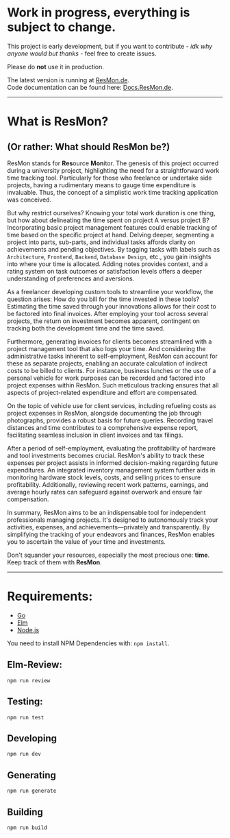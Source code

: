 # Work in progress, everything is subject to change.

This project is early development, but if you want to contribute -
_idk why anyone would but thanks_ - feel free to create issues.

Please do **not** use it in production.

The latest version is running at [ResMon.de](https://resmon.de).  
Code documentation can be found here: [Docs.ResMon.de](https://docs.resmon.de).

---

# What is ResMon?

## (Or rather: What should ResMon be?)

ResMon stands for **Res**ource **Mon**itor. The genesis of this project occurred during a university project, highlighting the need for a straightforward work time tracking tool. Particularly for those who freelance or undertake side projects, having a rudimentary means to gauge time expenditure is invaluable. Thus, the concept of a simplistic work time tracking application was conceived.

But why restrict ourselves? Knowing your total work duration is one thing, but how about delineating the time spent on project A versus project B? Incorporating basic project management features could enable tracking of time based on the specific project at hand. Delving deeper, segmenting a project into parts, sub-parts, and individual tasks affords clarity on achievements and pending objectives.
By tagging tasks with labels such as `Architecture`, `Frontend`, `Backend`, `Database Design`, etc., you gain insights into where your time is allocated. Adding notes provides context, and a rating system on task outcomes or satisfaction levels offers a deeper understanding of preferences and aversions.

As a freelancer developing custom tools to streamline your workflow, the question arises: How do you bill for the time invested in these tools? Estimating the time saved through your innovations allows for their cost to be factored into final invoices. After employing your tool across several projects, the return on investment becomes apparent, contingent on tracking both the development time and the time saved.

Furthermore, generating invoices for clients becomes streamlined with a project management tool that also logs your time. And considering the administrative tasks inherent to self-employment, ResMon can account for these as separate projects, enabling an accurate calculation of indirect costs to be billed to clients. For instance, business lunches or the use of a personal vehicle for work purposes can be recorded and factored into project expenses within ResMon. Such meticulous tracking ensures that all aspects of project-related expenditure and effort are compensated.

On the topic of vehicle use for client services, including refueling costs as project expenses in ResMon, alongside documenting the job through photographs, provides a robust basis for future queries. Recording travel distances and time contributes to a comprehensive expense report, facilitating seamless inclusion in client invoices and tax filings.

After a period of self-employment, evaluating the profitability of hardware and tool investments becomes crucial. ResMon's ability to track these expenses per project assists in informed decision-making regarding future expenditures. An integrated inventory management system further aids in monitoring hardware stock levels, costs, and selling prices to ensure profitability. Additionally, reviewing recent work patterns, earnings, and average hourly rates can safeguard against overwork and ensure fair compensation.

In summary, ResMon aims to be an indispensable tool for independent professionals managing projects. It's designed to autonomously track your activities, expenses, and achievements—privately and transparently. By simplifying the tracking of your endeavors and finances, ResMon enables you to ascertain the value of your time and investments.

Don't squander your resources, especially the most precious one: **time**. Keep track of them with **ResMon**.

---

# Requirements:

-   [Go](https://go.dev/dl/)
-   [Elm](https://guide.elm-lang.org/install/elm.html)
-   [Node.js](https://nodejs.org/)

You need to install NPM Dependencies with: `npm install`.

## Elm-Review:

`npm run review`

## Testing:

`npm run test`

## Developing

`npm run dev`

## Generating

`npm run generate`

## Building

`npm run build`
